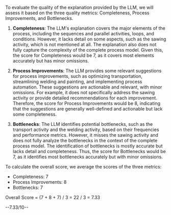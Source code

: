 To evaluate the quality of the explanation provided by the LLM, we will assess it based on the three quality metrics: Completeness, Process Improvements, and Bottlenecks.

1. **Completeness**: The LLM's explanation covers the major elements of the process, including the sequences and parallel activities, loops, and conditions. However, it lacks detail on some aspects, such as the sawing activity, which is not mentioned at all. The explanation also does not fully capture the complexity of the complete process model. Given this, the score for Completeness would be 7, as it covers most elements accurately but has minor omissions.

2. **Process Improvements**: The LLM provides some relevant suggestions for process improvements, such as optimizing transportation, streamlining welding and painting, and implementing process automation. These suggestions are actionable and relevant, with minor omissions. For example, it does not specifically address the sawing activity or provide detailed recommendations for each improvement. Therefore, the score for Process Improvements would be 8, indicating that the suggestions are generally well-defined and actionable but lack some completeness.

3. **Bottlenecks**: The LLM identifies potential bottlenecks, such as the transport activity and the welding activity, based on their frequencies and performance metrics. However, it misses the sawing activity and does not fully analyze the bottlenecks in the context of the complete process model. The identification of bottlenecks is mostly accurate but lacks detail and completeness. Thus, the score for Bottlenecks would be 7, as it identifies most bottlenecks accurately but with minor omissions.

To calculate the overall score, we average the scores of the three metrics:
- Completeness: 7
- Process Improvements: 8
- Bottlenecks: 7

Overall Score = (7 + 8 + 7) / 3 = 22 / 3 = 7.33

--7.33/10--